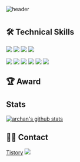 ![header](https://capsule-render.vercel.app/api?type=waving&&color=gradient&height=100&section=header&fontSize=90)

#   

## 🛠 Technical Skills

  <img src="https://img.shields.io/badge/Python-3766AB?style=flat-square&logo=Python&logoColor=white"/></a>
  <img src="https://img.shields.io/badge/Java-007396?style=flat-square&logo=Java&logoColor=white"/></a>
  <img src="https://img.shields.io/badge/Javascript-ffb13b?style=flat-square&logo=javascript&logoColor=white"/></a>
  <img src="https://img.shields.io/badge/css-1572B6?style=flat-square&logo=css3&logoColor=white"/></a>

  <img src="https://img.shields.io/badge/Flask-000000?style=flat-square&logo=Flask&logoColor=white"/></a>
  <img src="https://img.shields.io/badge/Oracle-F80000?style=flat-square&logo=Oracle&logoColor=white"/></a>
  <img src="https://img.shields.io/badge/Jsp-A830CC?style=flat-square&logo=Jsp&logoColor=white"/></a>
  <img src="https://img.shields.io/badge/C-A8B9CC?style=flat-square&logo=C&logoColor=white"/></a>
  <img src="https://img.shields.io/badge/SpringBoot-6DB33F?style=flat-square&logo=Spring&logoColor=white"/></a>
  <img src="https://img.shields.io/badge/Mysql-E6B91E?style=flat-square&logo=MySql&logoColor=white"/>

## 🏆 Award 

## Stats

[![archan's github stats](https://github-readme-stats.vercel.app/api?username=jisoo03010)](https://github.com/jisoo03010/github-readme-stats)


## 🤝🏻 Contact 
   <a href="https://jisoo0310.tistory.com/">Tistory</a>
  <a href="mailto:040310jisoo@naver.com"><img src="https://img.shields.io/badge/Gmail-d14836?style=flat-square&logo=Gmail&logoColor=white&link=040310jisoo@naver.com"/></a>
